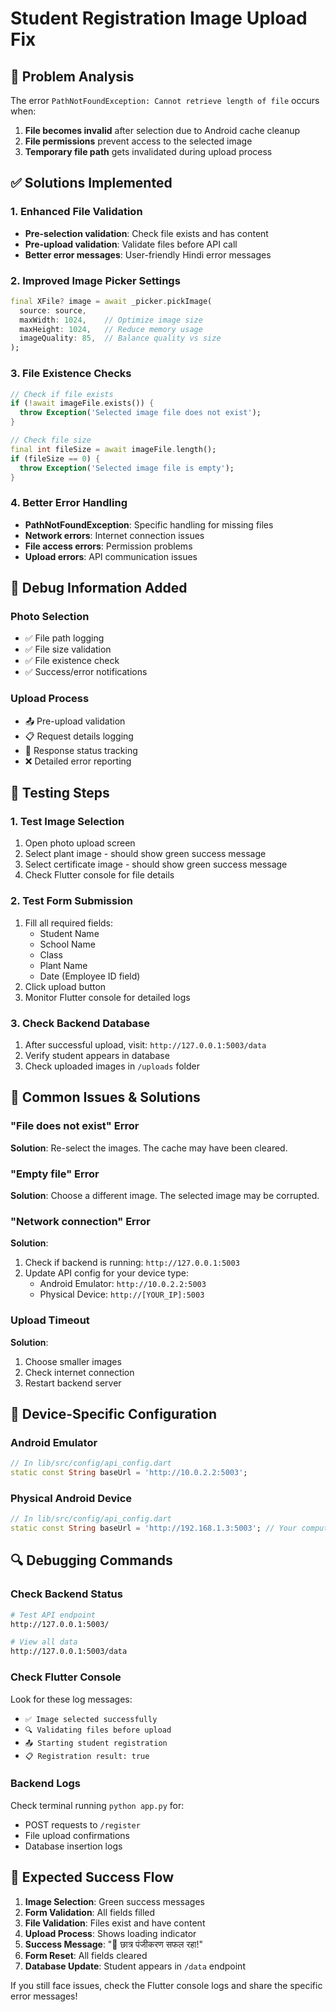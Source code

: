 # Student Registration Image Upload Fix

## 🐛 Problem Analysis
The error `PathNotFoundException: Cannot retrieve length of file` occurs when:
1. **File becomes invalid** after selection due to Android cache cleanup
2. **File permissions** prevent access to the selected image
3. **Temporary file path** gets invalidated during upload process

## ✅ Solutions Implemented

### 1. Enhanced File Validation
- **Pre-selection validation**: Check file exists and has content
- **Pre-upload validation**: Validate files before API call
- **Better error messages**: User-friendly Hindi error messages

### 2. Improved Image Picker Settings
```dart
final XFile? image = await _picker.pickImage(
  source: source,
  maxWidth: 1024,    // Optimize image size
  maxHeight: 1024,   // Reduce memory usage
  imageQuality: 85,  // Balance quality vs size
);
```

### 3. File Existence Checks
```dart
// Check if file exists
if (!await imageFile.exists()) {
  throw Exception('Selected image file does not exist');
}

// Check file size
final int fileSize = await imageFile.length();
if (fileSize == 0) {
  throw Exception('Selected image file is empty');
}
```

### 4. Better Error Handling
- **PathNotFoundException**: Specific handling for missing files
- **Network errors**: Internet connection issues
- **File access errors**: Permission problems
- **Upload errors**: API communication issues

## 🔧 Debug Information Added

### Photo Selection
- ✅ File path logging
- ✅ File size validation  
- ✅ File existence check
- ✅ Success/error notifications

### Upload Process
- 📤 Pre-upload validation
- 📋 Request details logging
- 📨 Response status tracking
- ❌ Detailed error reporting

## 🎯 Testing Steps

### 1. Test Image Selection
1. Open photo upload screen
2. Select plant image - should show green success message
3. Select certificate image - should show green success message
4. Check Flutter console for file details

### 2. Test Form Submission
1. Fill all required fields:
   - Student Name
   - School Name  
   - Class
   - Plant Name
   - Date (Employee ID field)
2. Click upload button
3. Monitor Flutter console for detailed logs

### 3. Check Backend Database
1. After successful upload, visit: `http://127.0.0.1:5003/data`
2. Verify student appears in database
3. Check uploaded images in `/uploads` folder

## 🚨 Common Issues & Solutions

### "File does not exist" Error
**Solution**: Re-select the images. The cache may have been cleared.

### "Empty file" Error  
**Solution**: Choose a different image. The selected image may be corrupted.

### "Network connection" Error
**Solution**: 
1. Check if backend is running: `http://127.0.0.1:5003`
2. Update API config for your device type:
   - Android Emulator: `http://10.0.2.2:5003`
   - Physical Device: `http://[YOUR_IP]:5003`

### Upload Timeout
**Solution**: 
1. Choose smaller images
2. Check internet connection
3. Restart backend server

## 📱 Device-Specific Configuration

### Android Emulator
```dart
// In lib/src/config/api_config.dart
static const String baseUrl = 'http://10.0.2.2:5003';
```

### Physical Android Device
```dart
// In lib/src/config/api_config.dart  
static const String baseUrl = 'http://192.168.1.3:5003'; // Your computer's IP
```

## 🔍 Debugging Commands

### Check Backend Status
```bash
# Test API endpoint
http://127.0.0.1:5003/

# View all data
http://127.0.0.1:5003/data
```

### Check Flutter Console
Look for these log messages:
- `✅ Image selected successfully`
- `🔍 Validating files before upload`
- `📤 Starting student registration`
- `📋 Registration result: true`

### Backend Logs
Check terminal running `python app.py` for:
- POST requests to `/register`
- File upload confirmations
- Database insertion logs

## 🎉 Expected Success Flow

1. **Image Selection**: Green success messages
2. **Form Validation**: All fields filled
3. **File Validation**: Files exist and have content
4. **Upload Process**: Shows loading indicator
5. **Success Message**: "🎉 छात्र पंजीकरण सफल रहा!"
6. **Form Reset**: All fields cleared
7. **Database Update**: Student appears in `/data` endpoint

If you still face issues, check the Flutter console logs and share the specific error messages!
